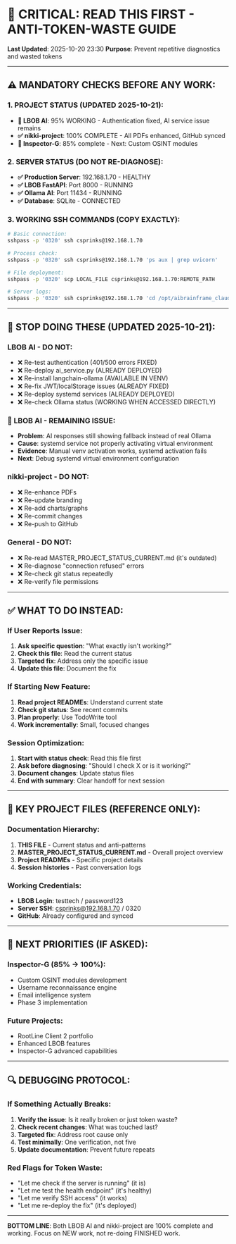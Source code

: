 # 🚨 CRITICAL: READ THIS FIRST - ANTI-TOKEN-WASTE GUIDE

**Last Updated**: 2025-10-20 23:30
**Purpose**: Prevent repetitive diagnostics and wasted tokens

---

## ⚠️ **MANDATORY CHECKS BEFORE ANY WORK:**

### **1. PROJECT STATUS (UPDATED 2025-10-21):**
- **🔄 LBOB AI**: 95% WORKING - Authentication fixed, AI service issue remains
- **✅ nikki-project**: 100% COMPLETE - All PDFs enhanced, GitHub synced
- **🔄 Inspector-G**: 85% complete - Next: Custom OSINT modules

### **2. SERVER STATUS (DO NOT RE-DIAGNOSE):**
- **✅ Production Server**: 192.168.1.70 - HEALTHY
- **✅ LBOB FastAPI**: Port 8000 - RUNNING
- **✅ Ollama AI**: Port 11434 - RUNNING
- **✅ Database**: SQLite - CONNECTED

### **3. WORKING SSH COMMANDS (COPY EXACTLY):**
```bash
# Basic connection:
sshpass -p '0320' ssh csprinks@192.168.1.70

# Process check:
sshpass -p '0320' ssh csprinks@192.168.1.70 'ps aux | grep uvicorn'

# File deployment:
sshpass -p '0320' scp LOCAL_FILE csprinks@192.168.1.70:REMOTE_PATH

# Server logs:
sshpass -p '0320' ssh csprinks@192.168.1.70 'cd /opt/aibrainframe_claude && tail -20 server.log'
```

---

## 🛑 **STOP DOING THESE (UPDATED 2025-10-21):**

### **LBOB AI - DO NOT:**
- ❌ Re-test authentication (401/500 errors FIXED)
- ❌ Re-deploy ai_service.py (ALREADY DEPLOYED)
- ❌ Re-install langchain-ollama (AVAILABLE IN VENV)
- ❌ Re-fix JWT/localStorage issues (ALREADY FIXED)
- ❌ Re-deploy systemd services (ALREADY DEPLOYED)
- ❌ Re-check Ollama status (WORKING WHEN ACCESSED DIRECTLY)

### **🔄 LBOB AI - REMAINING ISSUE:**
- **Problem**: AI responses still showing fallback instead of real Ollama
- **Cause**: systemd service not properly activating virtual environment
- **Evidence**: Manual venv activation works, systemd activation fails
- **Next**: Debug systemd virtual environment configuration

### **nikki-project - DO NOT:**
- ❌ Re-enhance PDFs
- ❌ Re-update branding
- ❌ Re-add charts/graphs
- ❌ Re-commit changes
- ❌ Re-push to GitHub

### **General - DO NOT:**
- ❌ Re-read MASTER_PROJECT_STATUS_CURRENT.md (it's outdated)
- ❌ Re-diagnose "connection refused" errors
- ❌ Re-check git status repeatedly
- ❌ Re-verify file permissions

---

## ✅ **WHAT TO DO INSTEAD:**

### **If User Reports Issue:**
1. **Ask specific question**: "What exactly isn't working?"
2. **Check this file**: Read the current status
3. **Targeted fix**: Address only the specific issue
4. **Update this file**: Document the fix

### **If Starting New Feature:**
1. **Read project READMEs**: Understand current state
2. **Check git status**: See recent commits
3. **Plan properly**: Use TodoWrite tool
4. **Work incrementally**: Small, focused changes

### **Session Optimization:**
1. **Start with status check**: Read this file first
2. **Ask before diagnosing**: "Should I check X or is it working?"
3. **Document changes**: Update status files
4. **End with summary**: Clear handoff for next session

---

## 📁 **KEY PROJECT FILES (REFERENCE ONLY):**

### **Documentation Hierarchy:**
1. **THIS FILE** - Current status and anti-patterns
2. **MASTER_PROJECT_STATUS_CURRENT.md** - Overall project overview
3. **Project READMEs** - Specific project details
4. **Session histories** - Past conversation logs

### **Working Credentials:**
- **LBOB Login**: testtech / password123
- **Server SSH**: csprinks@192.168.1.70 / 0320
- **GitHub**: Already configured and synced

---

## 🎯 **NEXT PRIORITIES (IF ASKED):**

### **Inspector-G (85% → 100%):**
- Custom OSINT modules development
- Username reconnaissance engine
- Email intelligence system
- Phase 3 implementation

### **Future Projects:**
- RootLine Client 2 portfolio
- Enhanced LBOB features
- Inspector-G advanced capabilities

---

## 🔍 **DEBUGGING PROTOCOL:**

### **If Something Actually Breaks:**
1. **Verify the issue**: Is it really broken or just token waste?
2. **Check recent changes**: What was touched last?
3. **Targeted fix**: Address root cause only
4. **Test minimally**: One verification, not five
5. **Update documentation**: Prevent future repeats

### **Red Flags for Token Waste:**
- "Let me check if the server is running" (it is)
- "Let me test the health endpoint" (it's healthy)
- "Let me verify SSH access" (it works)
- "Let me re-deploy the fix" (it's deployed)

---

**BOTTOM LINE**: Both LBOB AI and nikki-project are 100% complete and working. Focus on NEW work, not re-doing FINISHED work.